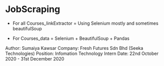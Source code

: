 # JobScraping

- For all Courses_linkExtractor = Using Selenium mostly and sometimes beautifulSoup

- For Courses_data = Selenium + BeautifulSoup + Pandas

Author: Sumaiya Kawsar
Company: Fresh Futures Sdn Bhd (Seeka Technologies)
Position: Infomation Technology Intern
Date: 22nd October 2020 - 31st December 2020
